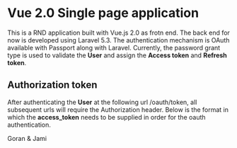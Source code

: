 # Vue 2.0 Single page application

This is a RND application built with Vue.js 2.0 as frotn end. The back end for 
now is developed using Laravel 5.3.
The authentication mechanism is OAuth available with Passport along with Laravel. 
Currently, the password grant type is used to validate the **User** and assign the
**Access token** and **Refresh token**.

## Authorization token
After authenticating the **User** at the following url /oauth/token, all subsequent 
urls will require the Authorization header. Below is the format in which the **access_token**
needs to be supplied in order for the oauth authentication.  

Goran & Jami
